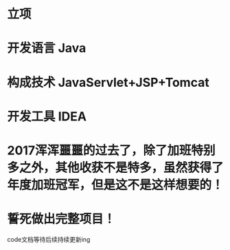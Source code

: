 

# 立项


# 开发语言 Java


# 构成技术 JavaServlet+JSP+Tomcat


# 开发工具 IDEA


# 2017浑浑噩噩的过去了，除了加班特别多之外，其他收获不是特多，虽然获得了年度加班冠军，但是这不是这样想要的！

# 誓死做出完整项目！

code文档等待后续持续更新ing
